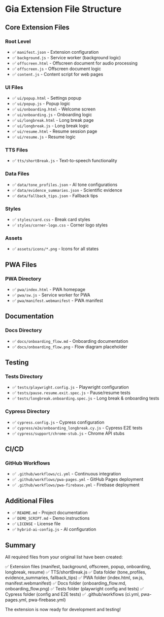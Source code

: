 # Gia Extension File Structure

## Core Extension Files

### Root Level
- ✅ `manifest.json` - Extension configuration
- ✅ `background.js` - Service worker (background logic)
- ✅ `offscreen.html` - Offscreen document for audio processing
- ✅ `offscreen.js` - Offscreen document logic
- ✅ `content.js` - Content script for web pages

### UI Files
- ✅ `ui/popup.html` - Settings popup
- ✅ `ui/popup.js` - Popup logic
- ✅ `ui/onboarding.html` - Welcome screen
- ✅ `ui/onboarding.js` - Onboarding logic
- ✅ `ui/longbreak.html` - Long break page
- ✅ `ui/longbreak.js` - Long break logic
- ✅ `ui/resume.html` - Resume session page
- ✅ `ui/resume.js` - Resume logic

### TTS Files
- ✅ `tts/shortBreak.js` - Text-to-speech functionality

### Data Files
- ✅ `data/tone_profiles.json` - AI tone configurations
- ✅ `data/evidence_summaries.json` - Scientific evidence
- ✅ `data/fallback_tips.json` - Fallback tips

### Styles
- ✅ `styles/card.css` - Break card styles
- ✅ `styles/corner-logo.css` - Corner logo styles

### Assets
- ✅ `assets/icons/*.png` - Icons for all states

## PWA Files

### PWA Directory
- ✅ `pwa/index.html` - PWA homepage
- ✅ `pwa/sw.js` - Service worker for PWA
- ✅ `pwa/manifest.webmanifest` - PWA manifest

## Documentation

### Docs Directory
- ✅ `docs/onboarding_flow.md` - Onboarding documentation
- ✅ `docs/onboarding_flow.png` - Flow diagram placeholder

## Testing

### Tests Directory
- ✅ `tests/playwright.config.js` - Playwright configuration
- ✅ `tests/pause.resume.exit.spec.js` - Pause/resume tests
- ✅ `tests/longbreak.onboarding.spec.js` - Long break & onboarding tests

### Cypress Directory
- ✅ `cypress.config.js` - Cypress configuration
- ✅ `cypress/e2e/onboarding_longbreak.cy.js` - Cypress E2E tests
- ✅ `cypress/support/chrome-stub.js` - Chrome API stubs

## CI/CD

### GitHub Workflows
- ✅ `.github/workflows/ci.yml` - Continuous integration
- ✅ `.github/workflows/pwa-pages.yml` - GitHub Pages deployment
- ✅ `.github/workflows/pwa-firebase.yml` - Firebase deployment

## Additional Files
- ✅ `README.md` - Project documentation
- ✅ `DEMO_SCRIPT.md` - Demo instructions
- ✅ `LICENSE` - License file
- ✅ `hybrid-ai-config.js` - AI configuration

## Summary

All required files from your original list have been created:

✅ Extension files (manifest, background, offscreen, popup, onboarding, longbreak, resume)
✅ TTS/shortBreak.js
✅ Data folder (tone_profiles, evidence_summaries, fallback_tips)
✅ PWA folder (index.html, sw.js, manifest.webmanifest)
✅ Docs folder (onboarding_flow.md, onboarding_flow.png)
✅ Tests folder (playwright config and tests)
✅ Cypress folder (config and E2E tests)
✅ .github/workflows (ci.yml, pwa-pages.yml, pwa-firebase.yml)

The extension is now ready for development and testing!

